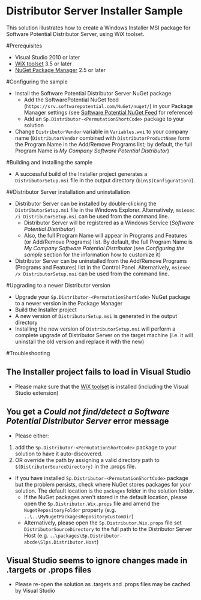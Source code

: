 # Distributor Server Installer Sample

This solution illustrates how to create a Windows Installer MSI package for Software Potential Distributor Server, using WiX toolset.

#Prerequisites
* Visual Studio 2010 or later
* [WiX toolset](http://wixtoolset.org) 3.5 or later
* [NuGet Package Manager](http://visualstudiogallery.msdn.microsoft.com/27077b70-9dad-4c64-adcf-c7cf6bc9970c) 2.5 or later

#Configuring the sample
* Install the Software Potential Distributor Server NuGet package
    - Add the SoftwarePotential NuGet feed (`https://srv.softwarepotential.com/NuGet/nuget/`) in your Package Manager settings (see [Software Potential NuGet Feed](http://docs.softwarepotential.com/Adding-SoftwarePotential-NuGet-Feed.html) for reference)
    - Add an `Sp.Distributor-<PermutationShortCode>` package to your solution
* Change `DistributorVendor` variable in `Variables.wxi` to your company name (`DistributorVendor` combined with `DistributorProductName` form the Program Name in the Add/Remove Programs list; by default, the full Program Name is _My Company Software Potential Distributor_)

#Building and installing the sample
* A successful build of the Installer project generates a `DistributorSetup.msi` file in the output directory (`bin\$(Configuration)`).
  
##Distributor Server installation and uninstallation
* Distributor Server can be installed by double-clicking the `DistributorSetup.msi` file in the Windows Explorer. Alternatively, `msiexec /i DistributorSetup.msi` can be used from the command line.
    - Distributor Server will be registered as a Windows Service (_Software Potential Distributor_)
    - Also, the full Program Name will appear in Programs and Features (or Add/Remove Programs) list. By default, the full Program Name is _My Company Software Potential Distributor_ (see _Configuring the sample_ section for the information how to customize it)
* Distributor Server can be uninstalled from the Add/Remove Programs (Programs and Features) list in the Control Panel. Alternatively, `msiexec /x DistributorSetup.msi` can be used from the command line.

#Upgrading to a newer Distributor version
* Upgrade your `Sp.Distributor-<PermutationShortCode>` NuGet package to a newer version in the Package Manager
* Build the Installer project
* A new version of `DistributorSetup.msi` is generated in the output directory
* Installing the new version of `DistributorSetup.msi` will perform a complete upgrade of Distributor Server on the target machine (i.e. it will uninstall the old version and replace it with the new)

#Troubleshooting
## The Installer project fails to load in Visual Studio
* Please make sure that the [WiX toolset](http://wixtoolset.org) is installed (including the Visual Studio extension)

## You get a _Could not find/detect a Software Potential Distributor Server_ error message
* Please either:
 1. add the `Sp.Distributor-<PermutationShortCode>` package to your solution to have it auto-discovered.
 2. OR override the path by assigning a valid directory path to `$(DistributorSourceDirectory)` in the .props file.
* If you have installed `Sp.Distributor-<PermutationShortCode>` package but the problem persists, check where NuGet stores packages for your solution. The default location is the `packages` folder in the solution folder. 
    - If the NuGet packages aren't stored in the default location, please open the `Sp.Distributor.Wix.props` file and amend the `NugetRepositoryFolder` property (e.g. `..\..\MyNugetPackagesRepositoryCustomDir`)
    -  Alternatively, please open the `Sp.Distributor.Wix.props` file set `DistributorSourceDirectory` to the full path to the Distributor Server Host (e.g. `..\packages\Sp.Distributor-abcde\Slps.Distributor.Host`)

## Visual Studio seems to ignore changes made in .targets or .props files
* Please re-open the solution as .targets and .props files may be cached by Visual Studio

